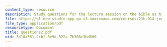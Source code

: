 ```yaml
---
content_type: resource
description: Study questions for the lecture session on the bible as history.
file: https://ol-ocw-studio-app-qa.s3.amazonaws.com/courses/21h-914-jewish-history-from-biblical-to-modern-times-fall-2007/3d18a3612cbf8e9d322a7b308c3bd609_questions2.pdf
file_type: application/pdf
resourcetype: Document
title: questions2.pdf
uid: 3d18a361-2cbf-8e9d-322a-7b308c3bd609
---
```

